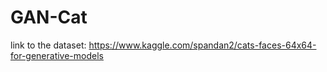# GAN-Cat
link to the dataset: https://www.kaggle.com/spandan2/cats-faces-64x64-for-generative-models
